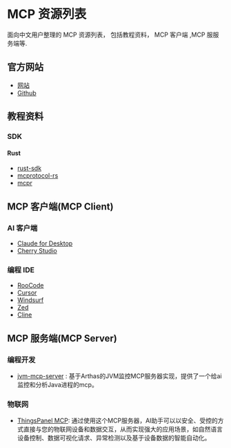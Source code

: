 # MCP 资源列表
面向中文用户整理的 MCP 资源列表， 包括教程资料， MCP 客户端 ,MCP 服服务端等.

<!-- 目录由 https://github.com/pbzweihander/markdown-toc 工具生成 -->

<!-- markdown-toc -->

## 官方网站

- [网站](https://modelcontextprotocol.io/introduction)
- [Github](https://github.com/modelcontextprotocol)

## 教程资料

### SDK

#### Rust
- [rust-sdk](https://github.com/modelcontextprotocol/rust-sdk)
- [mcprotocol-rs](https://github.com/Adiao1973/mcprotocol-rs)
- [mcpr](https://github.com/conikeec/mcpr)


## MCP 客户端(MCP Client)

### AI 客户端
- [Claude for Desktop](https://claude.ai/download)
- [Cherry Studio](https://cherry-ai.com/)

### 编程 IDE
- [RooCode](https://roocode.com/)
- [Cursor](https://www.cursor.com/)
- [Windsurf](https://codeium.com/windsurf)
- [Zed](https://zed.dev/)
- [Cline](https://github.com/cline/cline)

## MCP 服务端(MCP Server)

### 编程开发
- [jvm-mcp-server](https://github.com/xzq-xu/jvm-mcp-server) : 基于Arthas的JVM监控MCP服务器实现，提供了一个给ai监控和分析Java进程的mcp。

### 物联网
- [ThingsPanel MCP](https://github.com/ThingsPanel/thingspanel-mcp): 通过使用这个MCP服务器，AI助手可以以安全、受控的方式直接与您的物联网设备和数据交互，从而实现强大的应用场景，如自然语言设备控制、数据可视化请求、异常检测以及基于设备数据的智能自动化。

